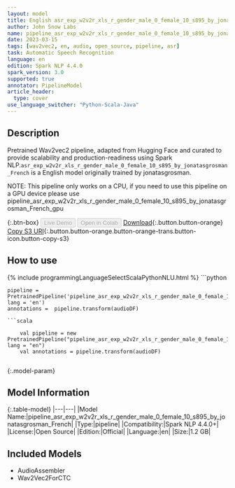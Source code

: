 ```yaml
---
layout: model
title: English asr_exp_w2v2r_xls_r_gender_male_0_female_10_s895_by_jonatasgrosman_French TFWav2Vec2ForCTC from jonatasgrosman
author: John Snow Labs
name: pipeline_asr_exp_w2v2r_xls_r_gender_male_0_female_10_s895_by_jonatasgrosman_French
date: 2023-03-15
tags: [wav2vec2, en, audio, open_source, pipeline, asr]
task: Automatic Speech Recognition
language: en
edition: Spark NLP 4.4.0
spark_version: 3.0
supported: true
annotator: PipelineModel
article_header:
  type: cover
use_language_switcher: "Python-Scala-Java"
---
```


## Description

Pretrained Wav2vec2  pipeline, adapted from Hugging Face and curated to provide scalability and production-readiness using Spark NLP.`asr_exp_w2v2r_xls_r_gender_male_0_female_10_s895_by_jonatasgrosman_French` is a English model originally trained by jonatasgrosman.

NOTE: This pipeline only works on a CPU, if you need to use this pipeline on a GPU device please use pipeline_asr_exp_w2v2r_xls_r_gender_male_0_female_10_s895_by_jonatasgrosman_French_gpu

{:.btn-box}
<button class="button button-orange" disabled>Live Demo</button>
<button class="button button-orange" disabled>Open in Colab</button>
[Download](https://s3.amazonaws.com/auxdata.johnsnowlabs.com/public/models/pipeline_asr_exp_w2v2r_xls_r_gender_male_0_female_10_s895_by_jonatasgrosman_French_en_4.4.0_3.0_1678890211497.zip){:.button.button-orange}
[Copy S3 URI](s3://auxdata.johnsnowlabs.com/public/models/pipeline_asr_exp_w2v2r_xls_r_gender_male_0_female_10_s895_by_jonatasgrosman_French_en_4.4.0_3.0_1678890211497.zip){:.button.button-orange.button-orange-trans.button-icon.button-copy-s3}

## How to use



<div class="tabs-box" markdown="1">
{% include programmingLanguageSelectScalaPythonNLU.html %}
```python

    pipeline = PretrainedPipeline('pipeline_asr_exp_w2v2r_xls_r_gender_male_0_female_10_s895_by_jonatasgrosman_French', lang = 'en')
    annotations =  pipeline.transform(audioDF)
    
```
```scala

    val pipeline = new PretrainedPipeline("pipeline_asr_exp_w2v2r_xls_r_gender_male_0_female_10_s895_by_jonatasgrosman_French", lang = "en")
    val annotations = pipeline.transform(audioDF)
    
```
</div>

{:.model-param}
## Model Information

{:.table-model}
|---|---|
|Model Name:|pipeline_asr_exp_w2v2r_xls_r_gender_male_0_female_10_s895_by_jonatasgrosman_French|
|Type:|pipeline|
|Compatibility:|Spark NLP 4.4.0+|
|License:|Open Source|
|Edition:|Official|
|Language:|en|
|Size:|1.2 GB|

## Included Models

- AudioAssembler
- Wav2Vec2ForCTC